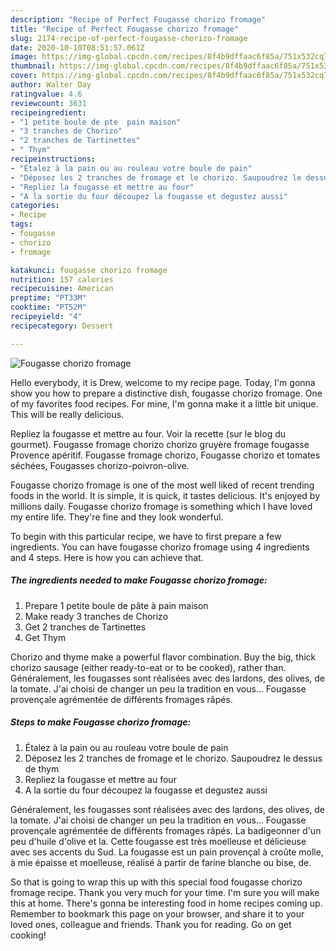 ```yaml
---
description: "Recipe of Perfect Fougasse chorizo fromage"
title: "Recipe of Perfect Fougasse chorizo fromage"
slug: 2174-recipe-of-perfect-fougasse-chorizo-fromage
date: 2020-10-10T08:51:57.061Z
image: https://img-global.cpcdn.com/recipes/8f4b9dffaac6f85a/751x532cq70/fougasse-chorizo-fromage-photo-principale-de-la-recette.jpg
thumbnail: https://img-global.cpcdn.com/recipes/8f4b9dffaac6f85a/751x532cq70/fougasse-chorizo-fromage-photo-principale-de-la-recette.jpg
cover: https://img-global.cpcdn.com/recipes/8f4b9dffaac6f85a/751x532cq70/fougasse-chorizo-fromage-photo-principale-de-la-recette.jpg
author: Walter Day
ratingvalue: 4.6
reviewcount: 3631
recipeingredient:
- "1 petite boule de pte  pain maison"
- "3 tranches de Chorizo"
- "2 tranches de Tartinettes"
- " Thym"
recipeinstructions:
- "Étalez à la pain ou au rouleau votre boule de pain"
- "Déposez les 2 tranches de fromage et le chorizo. Saupoudrez le dessus de thym"
- "Repliez la fougasse et mettre au four"
- "A la sortie du four découpez la fougasse et degustez aussi"
categories:
- Recipe
tags:
- fougasse
- chorizo
- fromage

katakunci: fougasse chorizo fromage 
nutrition: 157 calories
recipecuisine: American
preptime: "PT33M"
cooktime: "PT52M"
recipeyield: "4"
recipecategory: Dessert

---
```



![Fougasse chorizo fromage](https://img-global.cpcdn.com/recipes/8f4b9dffaac6f85a/751x532cq70/fougasse-chorizo-fromage-photo-principale-de-la-recette.jpg)

Hello everybody, it is Drew, welcome to my recipe page. Today, I'm gonna show you how to prepare a distinctive dish, fougasse chorizo fromage. One of my favorites food recipes. For mine, I'm gonna make it a little bit unique. This will be really delicious.

Repliez la fougasse et mettre au four. Voir la recette (sur le blog du gourmet). Fougasse fromage chorizo chorizo gruyère fromage fougasse Provence apéritif. Fougasse fromage chorizo, Fougasse chorizo et tomates séchées, Fougasses chorizo-poivron-olive.

Fougasse chorizo fromage is one of the most well liked of recent trending foods in the world. It is simple, it is quick, it tastes delicious. It's enjoyed by millions daily. Fougasse chorizo fromage is something which I have loved my entire life. They're fine and they look wonderful.


To begin with this particular recipe, we have to first prepare a few ingredients. You can have fougasse chorizo fromage using 4 ingredients and 4 steps. Here is how you can achieve that.

<!--inarticleads1-->

##### The ingredients needed to make Fougasse chorizo fromage:

1. Prepare 1 petite boule de pâte à pain maison
1. Make ready 3 tranches de Chorizo
1. Get 2 tranches de Tartinettes
1. Get  Thym


Chorizo and thyme make a powerful flavor combination. Buy the big, thick chorizo sausage (either ready-to-eat or to be cooked), rather than. Généralement, les fougasses sont réalisées avec des lardons, des olives, de la tomate. J&#39;ai choisi de changer un peu la tradition en vous… Fougasse provençale agrémentée de différents fromages râpés. 

<!--inarticleads2-->

##### Steps to make Fougasse chorizo fromage:

1. Étalez à la pain ou au rouleau votre boule de pain
1. Déposez les 2 tranches de fromage et le chorizo. Saupoudrez le dessus de thym
1. Repliez la fougasse et mettre au four
1. A la sortie du four découpez la fougasse et degustez aussi


Généralement, les fougasses sont réalisées avec des lardons, des olives, de la tomate. J&#39;ai choisi de changer un peu la tradition en vous… Fougasse provençale agrémentée de différents fromages râpés. La badigeonner d&#39;un peu d&#39;huile d&#39;olive et la. Cette fougasse est très moelleuse et délicieuse avec ses accents du Sud. La fougasse est un pain provençal à croûte molle, à mie épaisse et moelleuse, réalisé à partir de farine blanche ou bise, de. 

So that is going to wrap this up with this special food fougasse chorizo fromage recipe. Thank you very much for your time. I'm sure you will make this at home. There's gonna be interesting food in home recipes coming up. Remember to bookmark this page on your browser, and share it to your loved ones, colleague and friends. Thank you for reading. Go on get cooking!
